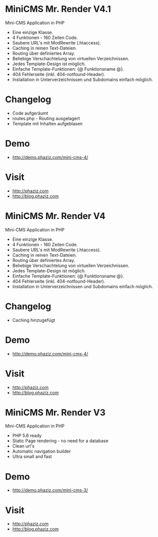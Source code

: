MiniCMS Mr. Render V4.1
=======================

Mini-CMS Application in PHP
- Eine einzige Klasse.
- 4 Funktionen - 160 Zeilen Code.
- Saubere URL's mit ModRewrite (.htaccess).
- Caching in reinen Text-Dateien.
- Routing über definiertes Array.
- Beliebige Verschachtelung von virtuellen Verzeichnissen.
- Jedes Template-Design ist möglich.
- Einfache Template-Funktionen: {@ Funktionsname @}.
- 404 Fehlerseite (inkl. 404-notfound-Header).
- Installation in Unterverzeichnissen und Subdomains einfach möglich.

Changelog
=========
- Code aufgeräumt
- routes.php - Routing ausgelagert
- Template mit Inhalten aufgeblasen

Demo
====
- <http://demo.phaziz.com/mini-cms-4/>

Visit
====
- <http://phaziz.com>
- <http://blog.phaziz.com>



MiniCMS Mr. Render V4
=====================

Mini-CMS Application in PHP
- Eine einzige Klasse.
- 4 Funktionen - 160 Zeilen Code.
- Saubere URL's mit ModRewrite (.htaccess).
- Caching in reinen Text-Dateien.
- Routing über definiertes Array.
- Beliebige Verschachtelung von virtuellen Verzeichnissen.
- Jedes Template-Design ist möglich.
- Einfache Template-Funktionen: {@ Funktionsname @}.
- 404 Fehlerseite (inkl. 404-notfound-Header).
- Installation in Unterverzeichnissen und Subdomains einfach möglich.

Changelog
=========
- Caching hinzugefügt

Demo
====
- <http://demo.phaziz.com/mini-cms-4/>

Visit
====
- <http://phaziz.com>
- <http://blog.phaziz.com>



MiniCMS Mr. Render V3
=====================

Mini-CMS Application in PHP
- PHP 5.6 ready
- Static Page rendering - no need for a database
- Clean url's
- Automatic navigation builder
- Ultra small and fast

Demo
====
- <http://demo.phaziz.com/mini-cms-3/>

Visit
====
- <http://phaziz.com>
- <http://blog.phaziz.com>